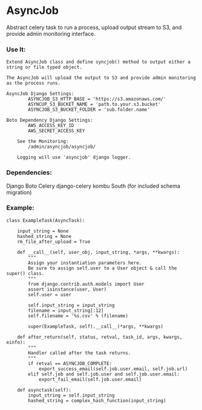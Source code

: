 # AsyncJob

Abstract celery task to run a process, upload output stream to S3, and provide admin monitoring interface.

### Use It:
	Extend AsyncJob class and define syncjob() method to output either a string or file typed object.

	The AsyncJob will upload the output to S3 and provide admin monitoring as the process runs.

	AsyncJob Django Settings:
            ASYNCJOB_S3_HTTP_BASE = 'https://s3.amazonaws.com/'
            ASYNCUP_S3_BUCKET_NAME = 'path.to.your.s3.bucket'
            ASYNCJOB_S3_BUCKET_FOLDER = 'sub.folder.name' 

	Boto Dependency Django Settings:
            AWS_ACCESS_KEY_ID
            AWS_SECRET_ACCESS_KEY

        See the Monitoring:
            /admin/asyncjob/asyncjob/

        Logging will use 'asyncjob' django logger.


### Dependencies:
Django
Boto
Celery
django-celery
kombu
South (for included schema migration)


### Example:

    class ExampleTask(AsyncTask):
    
        input_string = None
        hashed_string = None
        rm_file_after_upload = True
    
        def __call__(self, user_obj, input_string, *args, **kwargs):
            """
            Assign your instantiation parameters here.
            Be sure to assign self.user to a User object & call the super() class.
            """
            from django.contrib.auth.models import User
            assert isinstance(user, User)
            self.user = user
    
            self.input_string = input_string
            filename = input_string[:12]
            self.filename = '%s.csv' % (filename)
    
            super(ExampleTask, self).__call__(*args, **kwargs)
    
        def after_return(self, status, retval, task_id, args, kwargs, einfo):
            """
            Handler called after the task returns.
            """
            if retval == ASYNCJOB_COMPLETE:
                export_success_email(self.job.user.email, self.job.url)
            elif self.job and self.job.user and self.job.user.email:
                export_fail_email(self.job.user.email)
    
        def asynctask(self):
            input_string = self.input_string
            hashed_string = complex_hash_function(input_string)


